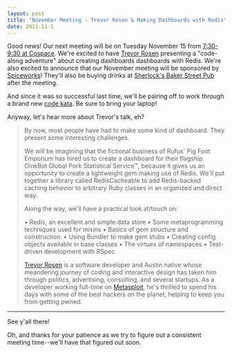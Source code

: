 ```yaml
---
layout: post
title: "November Meeting - Trevor Rosen & Making Dashboards with Redis"
date: 2011-11-1
---
```


Good news! Our next meeting will be on Tuesday November 15 from [7:30-9:30 at Cospace](http://plancast.com/p/88db). We're excited to have [Trevor Rosen](https://twitter.com/trevrosen) presenting a "code-along adventure" about creating dashboards dashboards with Redis. We're also excited to announce that our November meeting will be sponsored by [Spiceworks](http://www.spiceworks.com/)! They'll also be buying drinks at [Sherlock's Baker Street Pub](http://maps.google.com/maps/place?q=sherlocks+baker+street+pub&cid=13119996996392273995) after the meeting.

And since it was so successful last time, we'll be pairing off to work through a brand new <a href='http://en.wikipedia.org/wiki/Kata_(programming)'>code kata</a>. Be sure to bring your laptop!

Anyway, let's hear more about Trevor's talk, eh?

> By now, most people have had to make some kind of dashboard. They present some interesting challenges. 
>
> We will be imagining that the fictional business of Rufus' Pig Foot Emporium has hired us to create a dashboard for their flagship OinkBot Global Pork Statistical Service™, because it gives us an opportunity to create a lightweight gem making use of Redis.  We'll put together a library called RedisCacheable to add Redis-backed caching behavior to arbitrary Ruby classes in an organized and direct way.   
>
> Along the way, we'll have a practical look at/touch on:
>
> • Redis, an excellent and simple data store
> • Some metaprogramming techniques used for mixins
> • Basics of gem structure and construction: 
>   • Using Bundler to make gem stubs
>   • Creating config objects available in base classes
>   • The virtues of namespaces
> • Test-driven development with RSpec
>
> [Trevor Rosen](https://github.com/trevrosen) is a software developer and Austin native whose meandering journey of coding and interactive design has taken him through politics, advertising, consulting, and several startups.  As a developer working full-time on [Metasploit](http://metasploit.com/), he's thrilled to spend his days with some of the best hackers on the planet, helping to keep you from getting pwned.

---

See y'all there! 

Oh, and thanks for your patience as we try to figure out a consistent meeting time--we'll have that figured out soon.